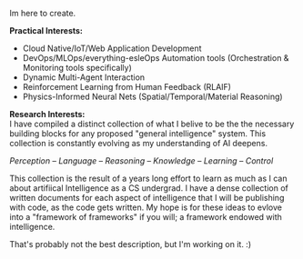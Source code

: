 Im here to create.

 **Practical Interests:**
- Cloud Native/IoT/Web Application Development
- DevOps/MLOps/everything-esleOps Automation tools (Orchestration & Monitoring tools specifically)
- Dynamic Multi-Agent Interaction
- Reinforcement Learning from Human Feedback (RLAIF)
- Physics-Informed Neural Nets (Spatial/Temporal/Material Reasoning)

**Research Interests:**
<br>
I have compiled a distinct collection of what I belive to be the the necessary building blocks for any proposed "general intelligence" system. This collection is constantly evolving as my understanding of AI deepens.

*Perception* – *Language* – *Reasoning* – *Knowledge* – *Learning* – *Control*

This collection is the result of a years long effort to learn as much as I can about artifiical Intelligence as a CS undergrad. I have a dense collection of written documents for each aspect of intelligence that I will be publishing with code, as the code gets written. My hope is for these ideas to evlove into a "framework of frameworks" if you will; a framework endowed with intelligence. 

That's probably not the best description, but I'm working on it. :) 

